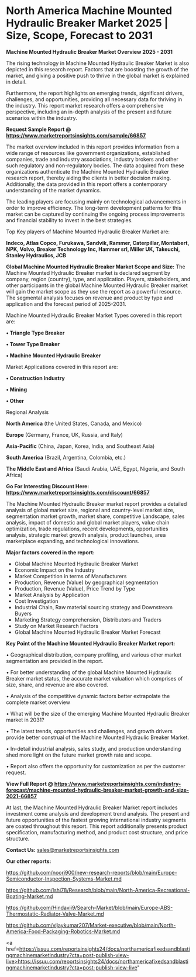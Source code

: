 # North America Machine Mounted Hydraulic Breaker Market 2025 | Size, Scope, Forecast to 2031

<Strong> Machine Mounted Hydraulic Breaker Market Overview 2025 - 2031</strong>

The rising technology in Machine Mounted Hydraulic Breaker Market is also depicted in this research report. Factors that are boosting the growth of the market, and giving a positive push to thrive in the global market is explained in detail.

Furthermore, the report highlights on emerging trends, significant drivers, challenges, and opportunities, providing all necessary data for thriving in the industry. This report market research offers a comprehensive perspective, including an in-depth analysis of the present and future scenarios within the industry.

<strong>Request Sample Report @ <a href=https://www.marketreportsinsights.com/sample/66857>https://www.marketreportsinsights.com/sample/66857</a></strong>

The market overview included in this report provides information from a wide range of resources like government organizations, established companies, trade and industry associations, industry brokers and other such regulatory and non-regulatory bodies. The data acquired from these organizations authenticate the Machine Mounted Hydraulic Breaker research report, thereby aiding the clients in better decision making. Additionally, the data provided in this report offers a contemporary understanding of the market dynamics.

The leading players are focusing mainly on technological advancements in order to improve efficiency. The long-term development patterns for this market can be captured by continuing the ongoing process improvements and financial stability to invest in the best strategies.

Top Key players of Machine Mounted Hydraulic Breaker Market are:

<strong>Indeco, Atlas Copco, Furukawa, Sandvik, Rammer, Caterpillar, Montabert, NPK, Volvo, Breaker Technology Inc, Hammer srl, Miller UK, Takeuchi, Stanley Hydraulics, JCB</strong>

<strong><b>Global Machine Mounted Hydraulic Breaker Market Scope and Size:</b></strong>
The Machine Mounted Hydraulic Breaker market is declared segment by company, region (country), type, and application. Players, stakeholders, and other participants in the global Machine Mounted Hydraulic Breaker market will gain the market scope as they use the report as a powerful resource. The segmental analysis focuses on revenue and product by type and application and the forecast period of 2025-2031.

Machine Mounted Hydraulic Breaker Market Types covered in this report are:

<strong>• Triangle Type Breaker

• Tower Type Breaker

• Machine Mounted Hydraulic Breaker</strong>

Market Applications covered in this report are:

<strong>• Construction Industry

• Mining

• Other</strong> 

Regional Analysis

<strong>North America</strong> (the United States, Canada, and Mexico)

<strong>Europe</strong> (Germany, France, UK, Russia, and Italy)

<strong>Asia-Pacific</strong> (China, Japan, Korea, India, and Southeast Asia)

<strong>South America</strong> (Brazil, Argentina, Colombia, etc.)

<strong>The Middle East and Africa</strong> (Saudi Arabia, UAE, Egypt, Nigeria, and South Africa)

<strong>Go For Interesting Discount Here: <a href=https://www.marketreportsinsights.com/discount/66857>https://www.marketreportsinsights.com/discount/66857</a></strong>

The Machine Mounted Hydraulic Breaker market report provides a detailed analysis of global market size, regional and country-level market size, segmentation market growth, market share, competitive Landscape, sales analysis, impact of domestic and global market players, value chain optimization, trade regulations, recent developments, opportunities analysis, strategic market growth analysis, product launches, area marketplace expanding, and technological innovations.

<strong><b>Major factors covered in the report:</b></strong>
<ul>
  <li>Global Machine Mounted Hydraulic Breaker Market </li>
  <li>Economic Impact on the Industry</li>
  <li>Market Competition in terms of Manufacturers</li>
  <li>Production, Revenue (Value) by geographical segmentation</li>
  <li>Production, Revenue (Value), Price Trend by Type</li>
  <li>Market Analysis by Application</li>
  <li>Cost Investigation</li>
  <li>Industrial Chain, Raw material sourcing strategy and Downstream Buyers</li>
  <li>Marketing Strategy comprehension, Distributors and Traders</li>
  <li>Study on Market Research Factors</li>
  <li>Global Machine Mounted Hydraulic Breaker Market Forecast</li>
</ul>

<strong><b>Key Point of the Machine Mounted Hydraulic Breaker Market report:</b></strong>

• Geographical distribution, company profiling, and various other market segmentation are provided in the report.

• For better understanding of the global Machine Mounted Hydraulic Breaker market status, the accurate market valuation which comprises of size, share, and revenue are also covered.

• Analysis of the competitive dynamic factors better extrapolate the complete market overview

• What will be the size of the emerging Machine Mounted Hydraulic Breaker market in 2031?

• The latest trends, opportunities and challenges, and growth drivers provide better construal of the Machine Mounted Hydraulic Breaker Market.

• In-detail industrial analysis, sales study, and production understanding shed more light on the future market growth rate and scope.

• Report also offers the opportunity for customization as per the customer request.

<strong><b>View Full Report @ <a href=https://www.marketreportsinsights.com/industry-forecast/machine-mounted-hydraulic-breaker-market-growth-and-size-2021-66857>https://www.marketreportsinsights.com/industry-forecast/machine-mounted-hydraulic-breaker-market-growth-and-size-2021-66857</a></b></strong>


At last, the Machine Mounted Hydraulic Breaker Market report includes investment come analysis and development trend analysis. The present and future opportunities of the fastest growing international industry segments are coated throughout this report. This report additionally presents product specification, manufacturing method, and product cost structure, and price structure.

<strong>Contact Us:</strong>
sales@marketreportsinsights.com

<strong>Our other reports:</strong>

<a href=https://github.com/noori900/new-research-reports/blob/main/Europe-Semiconductor-Inspection-Systems-Market.md>https://github.com/noori900/new-research-reports/blob/main/Europe-Semiconductor-Inspection-Systems-Market.md</a>

<a href=https://github.com/Ishi78/Research/blob/main/North-America-Recreational-Boating-Market.md>https://github.com/Ishi78/Research/blob/main/North-America-Recreational-Boating-Market.md</a>

<a href=https://github.com/Hindavii9/Search-Market/blob/main/Europe-ABS-Thermostatic-Radiator-Valve-Market.md>https://github.com/Hindavii9/Search-Market/blob/main/Europe-ABS-Thermostatic-Radiator-Valve-Market.md</a>

<a href=https://github.com/vijaykumar207/Market-executive/blob/main/North-America-Food-Packaging-Robotics-Market.md>https://github.com/vijaykumar207/Market-executive/blob/main/North-America-Food-Packaging-Robotics-Market.md</a>

<a href=https://issuu.com/reportsinsights24/docs/northamericafixedsandblastingmachinemarketindustry?cta=post-publish-view-live>https://issuu.com/reportsinsights24/docs/northamericafixedsandblastingmachinemarketindustry?cta=post-publish-view-live</a>"
